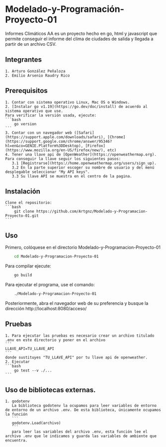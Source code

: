 # Modelado-y-Programación-Proyecto-01
Informes Climáticos AA es un proyecto hecho en go, html y javascript que permite conseguir el informe del clima de ciudades de salida y llegada a partir de un archivo CSV.

## Integrantes
    1. Arturo González Peñaloza
    2. Emilio Arsenio Raudry Rico
    
## Prerequisitos
    1. Contar con sistema operativo Linux, Mac OS o Windows.
    2. [Instalar go v1.19](https://go.dev/doc/install) de acuerdo al sistema operativo que use.
    Para verificar la versión usada, ejecute:
    ```bash
        go version
    ``` 
    3. Contar con un navegador web ([Safari](https://support.apple.com/downloads/safari), [Chrome](https://support.google.com/chrome/answer/95346?hl=en&co=GENIE.Platform%3DDesktop), [Firefox](https://www.mozilla.org/en-US/firefox/new/), etc)
    4. Tener una llave api de [OpenWeather](https://openweathermap.org). Para conseguir la llave seguir los siguientes pasos:
       3.1 [Registrarse](https://home.openweathermap.org/users/sign_up).
       3.2 En la parte superior escoger su nombre de usuario y del menú desplegable seleccionar "My API keys".
       3.3 Su llave API se muestra en el centro de la pagina.
## Instalación
    Clone el repositorio:
    ```bash
        git clone https://github.com/Artgnz/Modelado-y-Programacion-Proyecto-01.git
    ```
## Uso
Primero, colóquese en el directorio Modelado-y-Programacion-Proyecto-01
```bash
    cd Modelado-y-Programacion-Proyecto-01
```
Para compilar ejecute:
```bash
    go build 
```
Para ejecutar el programa, use el comando:
```bash
    ./Modelado-y-Programacion-Proyecto-01
```
Posteriormente, abra el navegador web de su preferencia y busque la dirección http://localhost:8080/acceso/

## Pruebas
    1. Para ejecutar las pruebas es necesario crear un archivo titulado .env en este directorio y poner en el archivo
    ```
    LLAVE_API=TU_LLAVE_API
    ```
    donde sustituyes "TU_LLAVE_API" por tu llave api de openweather.
    2. Ejecutar 
    ```bash
        go test --v ./...
    ```
## Uso de bibliotecas externas.
    1. godotenv
       La biblioteca godotenv la ocupamos para leer variables de entorno de entorno de un archivo .env. De esta biblioteca, únicamente ocupamos la función 
       ```
       godotenv.Load(archivo)
       ```
       para leer las variables del archivo .env, esta función lee el archivo .env que le indicamos y guarda las variables de ambiente que encuentra.
